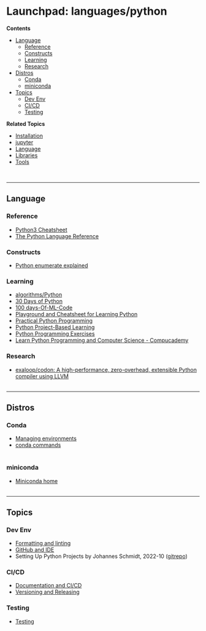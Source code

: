 # Launchpad: languages/python
**Contents**
<!-- vscode-markdown-toc -->
* [Language](#Language)
	* [Reference](#Reference)
	* [Constructs](#Constructs)
	* [Learning](#Learning)
	* [Research](#Research)
* [Distros](#Distros)
	* [Conda](#Conda)
	* [miniconda](#miniconda)
* [Topics](#Topics)
	* [Dev Env](#DevEnv)
	* [CI/CD](#CICD)
	* [Testing](#Testing)

<!-- vscode-markdown-toc-config
	numbering=false
	autoSave=true
	/vscode-markdown-toc-config -->
<!-- /vscode-markdown-toc -->
**Related Topics**
  * [Installation](.\installation.md)
  * [jupyter](..\..\stacks\jupyter\README.md)
  * [Language](#Language)
  * [Libraries](.\libraries.md)
  * [Tools](.\tools.md)
</br>

___

## <a name='Language'></a>Language 
### <a name='Reference'></a>Reference 
  * [Python3 Cheatsheet](https://www.pythoncheatsheet.org/)
  * [The Python Language Reference](https://docs.python.org/3/reference/index.html)
### <a name='Constructs'></a>Constructs
  * [Python enumerate explained](https://towardsdatascience.com/python-enumerate-function-explained-7907837e171c)
### <a name='Learning'></a>Learning
  * [algorithms/Python](https://github.com/TheAlgorithms/Python)
  * [30 Days of Python](https://github.com/Asabeneh/30-Days-Of-Python)
  * [100 days-Of-ML-Code](https://github.com/Avik-Jain/100-Days-Of-ML-Code)
  * [Playground and Cheatsheet for Learning Python](https://www.makeuseof.com/python-practical-github-repositories-learn/)
  * [Practical Python Programming](https://github.com/dabeaz-course/practical-python)
  * [Python Project-Based Learning](https://github.com/practical-tutorials/project-based-learning#python)
  * [Python Programming Exercises](https://github.com/zhiwehu/Python-programming-exercises)
  * [Learn Python Programming and Computer Science - Compucademy](https://compucademy.net/)
### <a name='Research'></a>Research
  * [exaloop/codon: A high-performance, zero-overhead, extensible Python compiler using LLVM](https://github.com/exaloop/codon)
</br></br>

___
## <a name='Distros'></a>Distros 
### <a name='Conda'></a>Conda
  * [Managing environments](https://gist.github.com/nuhil/8f69478591b3abf29b782b4f315537f0)
  * [conda commands](https://gist.github.com/nuhil/8f69478591b3abf29b782b4f315537f0)
</br></br>

### <a name='miniconda'></a>miniconda
  * [Miniconda home](https://docs.conda.io/en/latest/miniconda.html)
</br></br>

___
## <a name='Topics'></a>Topics
### <a name='DevEnv'></a>Dev Env
  * [Formatting and linting](https://johschmidt42.medium.com/setting-up-python-projects-part-ii-c4bd84b709d1)
  * [GitHub and IDE](https://johschmidt42.medium.com/setting-up-python-projects-part-i-408603868c08)
  * Setting Up Python Projects by Johannes Schmidt, 2022-10 ([gitrepo](github.com/johschmidt42/python-project-johannes))

### <a name='CICD'></a>CI/CD
  * [Documentation and CI/CD](https://johschmidt42.medium.com/setting-up-python-projects-part-iv-82059eba4ca4)
  * [Versioning and Releasing](https://johschmidt42.medium.com/setting-up-python-projects-part-v-206df3c1e3d3)
  
### <a name='Testing'></a>Testing
  * [Testing](https://johschmidt42.medium.com/setting-up-python-projects-part-iii-56aafde8ae0b)




  


